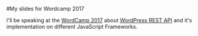 #My slides for Wordcamp 2017

I'll be speaking at the [WordCamp 2017](https://2017.manila.wordcamp.org/) about [WordPress REST API](https://2017.manila.wordcamp.org/session/developer-topic-1/) and it's implementation on different JavaScript Frameworks.